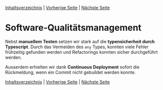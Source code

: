 [Inhaltsverzeichnis](inhaltsverzeichnis.md) | [Vorherige Seite](programmstruktur.md) | [Nächste Seite](beispielsession.md)

# Software-Qualitätsmanagement

Nebst **manuellem Testen** setzen wir stark auf die **typensicherheit durch Typescript**. Durch das Vermeiden des `any` Types, konnten viele Fehler frühzeitig gefunden werden und Refactorings konnten sicher durchgeführt werden.

Ausserdem erhielten wir dank **Continuous Deployment** sofort die Rückmeldung, wenn ein Commit nicht gebuildet werden konnte.

[Inhaltsverzeichnis](inhaltsverzeichnis.md) | [Vorherige Seite](programmstruktur.md) | [Nächste Seite](beispielsession.md)